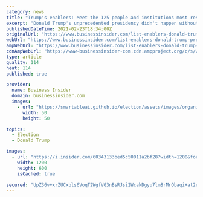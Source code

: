 ```yaml
---
category: news
title: "Trump's enablers: Meet the 125 people and institutions most responsible for his rise to power"
excerpt: "Donald Trump's unprecedented presidency didn't happen without help — lots of it. Insider compiled this exclusive list of the most important people and entities behind the 45th president of the United States."
publishedDateTime: 2021-02-23T18:34:00Z
originalUrl: "https://www.businessinsider.com/list-enablers-donald-trump-presidency-list-2021-2"
webUrl: "https://www.businessinsider.com/list-enablers-donald-trump-presidency-list-2021-2"
ampWebUrl: "https://www.businessinsider.com/list-enablers-donald-trump-presidency-list-2021-2?amp"
cdnAmpWebUrl: "https://www-businessinsider-com.cdn.ampproject.org/c/s/www.businessinsider.com/list-enablers-donald-trump-presidency-list-2021-2?amp"
type: article
quality: 114
heat: 114
published: true

provider:
  name: Business Insider
  domain: businessinsider.com
  images:
    - url: "https://smartableai.github.io/election/assets/images/organizations/businessinsider.com-50x50.jpg"
      width: 50
      height: 50

topics:
  - Election
  - Donald Trump

images:
  - url: "https://i.insider.com/60343133bed5c50011a2bf28?width=1200&format=jpeg"
    width: 1200
    height: 600
    isCached: true

secured: "UpZ36v+xrZUCxbls6VoqT2WgfVG3nBsRJsi2WcakDgyu7lm8rMrObaqi+at2eIKq38p3mNDcilxB2TrIHWdeUfka0m5eVnRHDcySXeRMwmoho8v5vwB6M9gV9GXbjghQzAUy22miAhlZ14h3COeoHPpzmabUe+6oLM/k3kd9+RTiNmCLM4oenIWYRQqMnn1mmEOBtXurplJl2QxJilrcl+54c4GQhKZggGBOaQDOEgLwzibNuCGgn4db7XXwbLFuGAF/bAg1Db8XxYDqgjfSm1J7QDpoJkdV+CPle1Iowauon9vvWKPIyGa3MNcTh8YIuKBQGX3ZUsj8ZugacdKgMjVHHeDMPbjgcXhnffLAUUg=;WsZm8hfDdwnCVxmmZUwcdg=="
---
```


